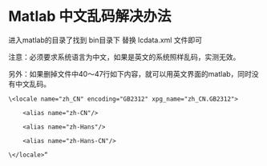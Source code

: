 # Matlab 中文乱码解决办法

进入matlab的目录了找到 bin目录下 
替换 lcdata.xml 文件即可

注意：必须要求系统语言为中文，如果是英文的系统照样乱码，实测无效。

另外：如果删掉文件中40～47行如下内容，就可以用英文界面的matlab，同时没有中文乱码。
```
\<locale name="zh_CN" encoding="GB2312" xpg_name="zh_CN.GB2312">

	<alias name="zh-CN"/>

	<alias name="zh-Hans"/>

	<alias name="zh-Hans-CN"/>

\</locale>“
```
